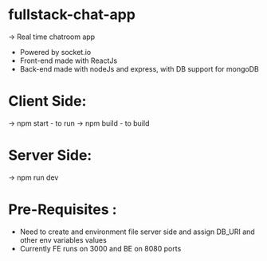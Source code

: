 # fullstack-chat-app
-> Real time chatroom app
* Powered by socket.io
* Front-end made with ReactJs
* Back-end made with nodeJs and express, with DB support for mongoDB

# Client Side:
-> npm start - to run 
-> npm build - to build

# Server Side: 
-> npm run dev

# Pre-Requisites :
* Need to create and environment file server side and assign DB_URI and other env variables values
* Currently FE runs on 3000 and BE on 8080 ports
